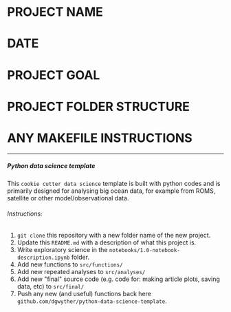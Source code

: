 # PROJECT NAME
# DATE
# PROJECT GOAL
# PROJECT FOLDER STRUCTURE
# ANY MAKEFILE INSTRUCTIONS


---
##### Python data science template
This `cookie cutter data science` template is built with python codes and is primarily designed for analysing big ocean data, for example from ROMS, satellite or other model/observational data.
###### Instructions:
1. `git clone` this repository with a new folder name of the new project.
2.  Update this `README.md` with a description of what this project is.
3.  Write exploratory science in the `notebooks/1.0-notebook-description.ipynb` folder.
4.  Add new functions to `src/functions/`
5.  Add new repeated analyses to `src/analyses/`
6.  Add new "final" source code (e.g. code for: making article plots, saving data, etc) to `src/final/`
7.  Push any new (and useful) functions back here `github.com/dgwyther/python-data-science-template`.
